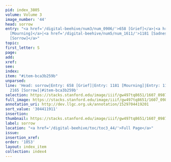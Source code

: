 ```yaml
---
pid: index_3805
volume: Volume 3
image_number: '44'
head: sorrow
entry: "<a href='/digital-beehive/num3/num_0906/'>658 [Grief]</a>|<a href='/digital-beehive/num5/num_1610/'>1181
  [Mourning]</a>|<a href='/digital-beehive/num5/num_1611/'>1181 [Sadness]</a>|<a href='/digital-beehive/num9/num_3108/'>2165
  [Sorrow]</a>"
topic:
first_letter: S
page:
add:
xref:
see:
index:
item: "#item-bca3b259b"
unparsed:
line: 'Head: sorrow|Entry: 658 [Grief]|Entry: 1181 [Mourning]|Entry: 1181 [Sadness]|Entry:
  2165 [Sorrow]|#item-bca3b259b'
selection: https://stacks.stanford.edu/image/iiif/gw497tq8651/1607_0987/578,1911,500,128/full/0/default.jpg
full_image: https://stacks.stanford.edu/image/iiif/gw497tq8651/1607_0987/full/full/0/default.jpg
annotation_uri: http://dev.llgc.org.uk/annotation/1529704419201
sort_value: '304411911'
insertion:
thumbnail: https://stacks.stanford.edu/image/iiif/gw497tq8651/1607_0987/578,1911,500,128/150,/0/default.jpg
label: sorrow
location: "<a href='/digital-beehive/toc/toc3_44/'>Full Page</a>"
issue:
insertion_xref:
order: '1053'
layout: index_item
collection: index4
---
```

